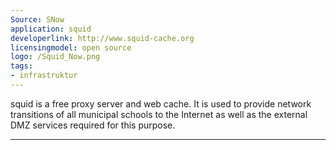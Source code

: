 ```yaml
---
Source: SNow
application: squid
developerlink: http://www.squid-cache.org
licensingmodel: open source
logo: /Squid_Now.png
tags:
- infrastruktur
---
```

squid is a free proxy server and web cache. It is used to provide network transitions of all municipal schools to the Internet as well as the external DMZ services required for this purpose.

---
